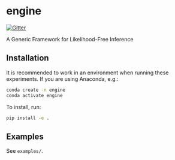 # engine
[![Gitter](https://badges.gitter.im/LFITaskForce/Engine.svg)](https://gitter.im/LFITaskForce/Engine?utm_source=badge&utm_medium=badge&utm_campaign=pr-badge)

A Generic Framework for Likelihood-Free Inference


## Installation

It is recommended to work in an environment when running these experiments. If you are using Anaconda, e.g.:
```bash
conda create -n engine
conda activate engine
```

To install, run:
```bash
pip install -e .
```

## Examples

See `examples/`.
